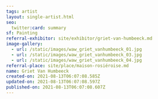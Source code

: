 ```yaml
---
tags: artist
layout: single-artist.html
seo:
  twitter:card: summary
sf: Painting
referral-exhibitor: site/exhibitor/griet-van-humbeeck.md
image-gallery:
  - url: /static/images/waw_griet_vanhumbeeck_01.jpg
  - url: /static/images/waw_griet_vanhumbeeck_03.jpg
  - url: /static/images/waw_griet_vanhumbeeck_04.jpg
referral-place: site/place/maison-rosiéroise.md
name: Griet Van Humbeeck
created-on: 2021-08-13T06:07:08.585Z
updated-on: 2021-08-13T06:07:08.597Z
published-on: 2021-08-13T06:07:08.607Z
---
```

